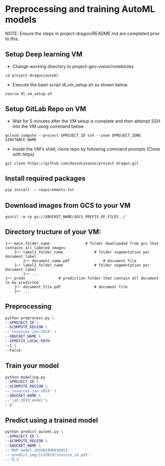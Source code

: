 # Preprocessing and training AutoML models

NOTE: Ensure the steps in project-dragon/README.md are completed prior to this.

## Setup Deep learning VM

- Change working directory to project-geo-vision/notebooks
```shell
cd project-dragon/automl
```

- Execute the bash script dl_vm_setup.sh as shown below
```shell
source dl_vm_setup.sh
```

## Setup GitLab Repo on VM
- Wait for 5 minutes after the VM setup is complete and then attempt SSH into the VM using command below
```shell
gcloud compute --project $PROJECT_ID ssh --zone $PROJECT_ZONE $INSTANCE_NAME
```

- Inside the VM's shell, clone repo by following command prompts (Clone with https)
```shell
git clone https://github.com/davidcavazos/project-dragon.git
```

## Install required packages

```bash
pip install -r requirements.txt
```

## Download images from GCS to your VM
```shell
gsutil -m cp gs://$BUCKET_NAME/$GCS_PREFIX_OF_FILES ./
```

## Directory tructure of your VM:
```
├── main_folder_name				# folder downloaded from gcs that contains all labeled images
	├── label1_folder_name				# folder segmentation per document label
		├── document_name.pdf 				# document file
	├── label2_folder_name				# folder segmentation per document label
		├── ...
├── preds				# prediction folder that contain all document to be predicted
	├── document_file.pdf 				# document file
	├── ...
```

## Preprocessing 
```bash
python preprocess.py \
--$PROJECT_ID \
--$COMPUTE_REGION \
--'invoices-jan-2019' \
--$BUCKET_NAME \
--$PREFIX_LOCAL_PATH
--1 \
--False
```

## Train your model 
```bash
python modeling.py
--$PROJECT_ID \
--$COMPUTE_REGION \
--'invoices-jan-2019' \
--$BUCKET_NAME \
--'jan_2019_model'\
--1
```

## Predict using a trained model
```bash
python predict_automl.py \
--$PROJECT_ID \
--$COMPUTE_REGION \
--$BUCKET_NAME \
--'MVP_model_201901090036452'
--'predict_img/1132019/invoice_id.pdf'
--'0.2'

```